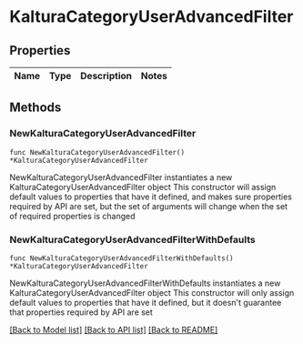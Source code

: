 # KalturaCategoryUserAdvancedFilter

## Properties

Name | Type | Description | Notes
------------ | ------------- | ------------- | -------------

## Methods

### NewKalturaCategoryUserAdvancedFilter

`func NewKalturaCategoryUserAdvancedFilter() *KalturaCategoryUserAdvancedFilter`

NewKalturaCategoryUserAdvancedFilter instantiates a new KalturaCategoryUserAdvancedFilter object
This constructor will assign default values to properties that have it defined,
and makes sure properties required by API are set, but the set of arguments
will change when the set of required properties is changed

### NewKalturaCategoryUserAdvancedFilterWithDefaults

`func NewKalturaCategoryUserAdvancedFilterWithDefaults() *KalturaCategoryUserAdvancedFilter`

NewKalturaCategoryUserAdvancedFilterWithDefaults instantiates a new KalturaCategoryUserAdvancedFilter object
This constructor will only assign default values to properties that have it defined,
but it doesn't guarantee that properties required by API are set


[[Back to Model list]](../README.md#documentation-for-models) [[Back to API list]](../README.md#documentation-for-api-endpoints) [[Back to README]](../README.md)


